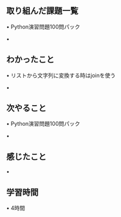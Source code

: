 ## 取り組んだ課題一覧
• Python演習問題100問パック

• 

## わかったこと
• リストから文字列に変換する時はjoinを使う
		

• 

## 次やること
•  Python演習問題100問パック

• 

## 感じたこと
• 

## 学習時間
• 4時間